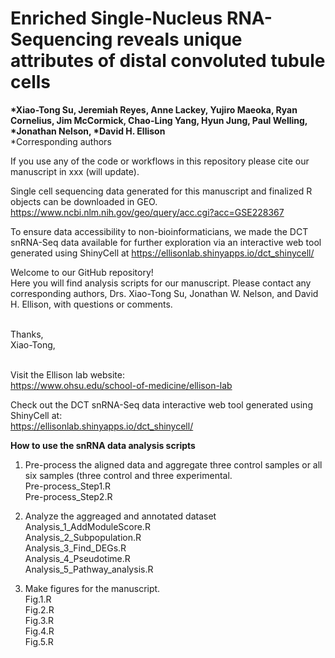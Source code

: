 # **Enriched Single-Nucleus RNA-Sequencing reveals unique attributes of distal convoluted tubule cells**
__*Xiao-Tong Su, Jeremiah Reyes, Anne Lackey, Yujiro Maeoka, Ryan Cornelius, Jim McCormick, Chao-Ling Yang, Hyun Jung, Paul Welling, *Jonathan Nelson, *David H. Ellison__  
*Corresponding authors  

If you use any of the code or workflows in this repository please cite our manuscript in xxx (will update).

Single cell sequencing data generated for this manuscript and finalized R objects can be downloaded in GEO. </br>
https://www.ncbi.nlm.nih.gov/geo/query/acc.cgi?acc=GSE228367

To ensure data accessibility to non-bioinformaticians, we made the DCT snRNA-Seq data available for further exploration via an interactive web tool generated using ShinyCell at https://ellisonlab.shinyapps.io/dct_shinycell/

Welcome to our GitHub repository!  
Here you will find analysis scripts for our manuscript. Please contact any corresponding authors, Drs. Xiao-Tong Su, Jonathan W. Nelson, and David H. Ellison, with questions or comments. 


<br/>
Thanks,
<br/>
Xiao-Tong,
<br/><br/>

Visit the Ellison lab website:<br/>
https://www.ohsu.edu/school-of-medicine/ellison-lab
<br/>

Check out the DCT snRNA-Seq data interactive web tool generated using ShinyCell at:<br/>
https://ellisonlab.shinyapps.io/dct_shinycell/
<br/>

**How to use the snRNA data analysis scripts**
1. Pre-process the aligned data and aggregate three control samples or all six samples (three control and three experimental. <br/>
Pre-process_Step1.R <br/>
Pre-process_Step2.R <br/>

3. Analyze the aggreaged and annotated dataset <br/>
Analysis_1_AddModuleScore.R <br/>
Analysis_2_Subpopulation.R <br/>
Analysis_3_Find_DEGs.R <br/>
Analysis_4_Pseudotime.R <br/>
Analysis_5_Pathway_analysis.R <br/>

4. Make figures for the manuscript. <br/>
Fig.1.R <br/>
Fig.2.R <br/>
Fig.3.R <br/>
Fig.4.R <br/>
Fig.5.R <br/>
